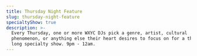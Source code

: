 ```yaml
---
title: Thursday Night Feature
slug: thursday-night-feature
specialtyShow: true
description: >-
  Every Thursday, one or more WXYC DJs pick a genre, artist, cultural
  phenomenon, or anything else their heart desires to focus on for a three-hour
  long specialty show. 9pm - 12am.
---
```






